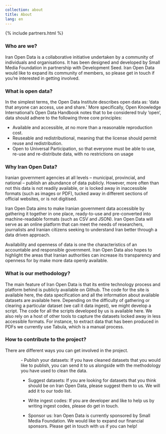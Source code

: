 ```yaml
---
collection: about
title: About
lang: en
---
```


{% include partners.html %}
### Who are we?
Iran Open Data is a collaborative initiative undertaken by a community of individuals and organisations. It has been designed and developed by Small Media Foundation in partnership with Development Seed. Iran Open Data would like to expand its community of members, so please get in touch if you’re interested in getting involved.

### What is open data? 
In the simplest terms, the Open Data Institute describes open data as: ‘data that anyone can access, use and share.’ More specifically, Open Knowledge International’s Open Data Handbook notes that to be considered truly ‘open’, data should adhere to the following three core principles:

- Available and accessible, at no more than a reasonable reproduction cost.
- Reuseable and redistributional, meaning that the license should permit reuse and redistribution. 
- Open to Universal Participation, so that everyone must be able to use, re-use and re-distribute data, with no restrictions on usage

### Why Iran Open Data?
Iranian government agencies at all levels – municipal, provincial, and national – publish an abundance of data publicly. However, more often than not this data is not readily available, or is locked away in inaccessible formats (such as images or PDF), tucked away in different sections of official websites, or is not digitised. 

Iran Open Data aims to make Iranian government data accessible by gathering it together in one place, ready-to-use and pre-converted into machine-readable formats (such as CSV and JSON). Iran Open Data will serve as an online platform that can meet the needs of researchers, journalists and Iranian citizens seeking to understand Iran better through a data driven approach. 

Availability and openness of data is one the characteristics of an accountable and responsible government. Iran Open Data also hopes to highlight the areas that Iranian authorities can increase its transparency and openness for by make more data openly available. 

### What is our methodology?

The main feature of Iran Open Data is that its entire technology process and platform behind is publicly available on Github. The code for the site is available here, the data specification and all the information about available datasets are available here. Depending on the difficulty of gathering or clearing a particular dataset (we call it data ingest), we might develop a script. The code for all the scripts developed by us is available here. We also rely on a host of other tools to capture the datasets locked away in less accessible formats. For instance, to extract data that has been produced in PDFs we currently use Tabula, which is a manual process.   

### How to contribute to the project?
There are different ways you can get involved in the project. 
<div style='margin-left: 10%'>
- Publish your datasets: If you have cleaned datasets that you would like to publish, you can send it to us alongside with the methodology you have used to clean the data. 

- Suggest datasets: If you are looking for datasets that you think should be on Iran Open Data, please suggest them to us. We will add it to our todo list. 

- Write ingest codes: If you are developer and like to help us by writing ingest codes, please do get in touch.

- Sponsor us: Iran Open Data is currently sponsored by Small Media Foundation. We would like to expand our financial sponsors. Please get in touch with us if you can help!
</div>

